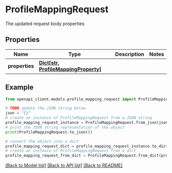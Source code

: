 # ProfileMappingRequest

The updated request body properties

## Properties

Name | Type | Description | Notes
------------ | ------------- | ------------- | -------------
**properties** | [**Dict[str, ProfileMappingProperty]**](ProfileMappingProperty.md) |  | 

## Example

```python
from openapi_client.models.profile_mapping_request import ProfileMappingRequest

# TODO update the JSON string below
json = "{}"
# create an instance of ProfileMappingRequest from a JSON string
profile_mapping_request_instance = ProfileMappingRequest.from_json(json)
# print the JSON string representation of the object
print(ProfileMappingRequest.to_json())

# convert the object into a dict
profile_mapping_request_dict = profile_mapping_request_instance.to_dict()
# create an instance of ProfileMappingRequest from a dict
profile_mapping_request_from_dict = ProfileMappingRequest.from_dict(profile_mapping_request_dict)
```
[[Back to Model list]](../README.md#documentation-for-models) [[Back to API list]](../README.md#documentation-for-api-endpoints) [[Back to README]](../README.md)


